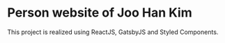 # Person website of Joo Han Kim

This project is realized using ReactJS, GatsbyJS and Styled Components. 